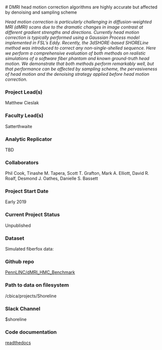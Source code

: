 <br>
# DMRI head motion correction algorithms are highly accurate but affected by denoising and sampling scheme

*Head motion correction is particularly challenging in diffusion-weighted MRI (dMRI) scans due to the dramatic changes in image contrast at different gradient strengths and directions. Currently head motion correction is typically performed using a Gaussian Process model implemented in FSL’s Eddy. Recently, the 3dSHORE-based SHORELine method was introduced to correct any non-single-shelled sequence. Here we perform a comprehensive evaluation of both methods on realistic simulations of a software fiber phantom and known ground-truth head motion. We demonstrate that both methods perform remarkably well, but that performance can be affected by sampling scheme, the pervasiveness of head motion and the denoising strategy applied before head motion correction.*

### Project Lead(s) 

Matthew Cieslak

### Faculty Lead(s)

Satterthwaite

### Analytic Replicator

TBD

### Collaborators

Phil Cook, Tinashe M. Tapera, Scott T. Grafton, Mark A. Elliott, 
David R. Roalf, Desmond J. Oathes, Danielle S. Bassett


### Project Start Date

Early 2019

### Current Project Status

Unpublished

### Dataset

Simulated fiberfox data: 

### Github repo

[PennLINC/dMRI_HMC_Benchmark](https://github.com/PennLINC/dMRI_HMC_Benchmark)

### Path to data on filesystem

/cbica/projects/Shoreline

### Slack Channel

$shoreline

### Code documentation

[readthedocs](https://qsiprep.readthedocs.io/en/latest/)

